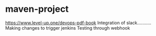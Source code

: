 # maven-project


https://www.level-up.one/devops-pdf-book
Integration of slack...........
Making changes to trigger jenkins
Testing through webhook
